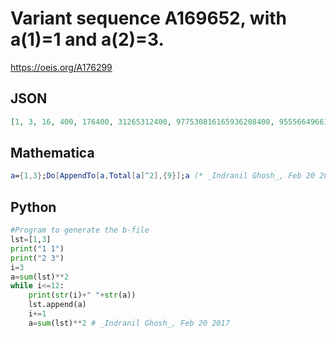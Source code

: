 # Variant sequence A169652, with a\(1\)\=1 and a\(2\)\=3\.
https://oeis.org/A176299
## JSON
```JSON
[1, 3, 16, 400, 176400, 31265312400, 977530816165936208400, 955566496615167328821016225384209913664400, 913107329453384594090655605142589591944555936335177523176387250981965992675658480400]
```
## Mathematica
```Mathematica
a={1,3};Do[AppendTo[a,Total[a]^2],{9}];a (* _Indranil Ghosh_, Feb 20 2017 *)
```
## Python
```Python
#Program to generate the b-file
lst=[1,3]
print("1 1")
print("2 3")
i=3
a=sum(lst)**2
while i<=12:
    print(str(i)+" "+str(a))
    lst.append(a)
    i+=1
    a=sum(lst)**2 # _Indranil Ghosh_, Feb 20 2017
```
